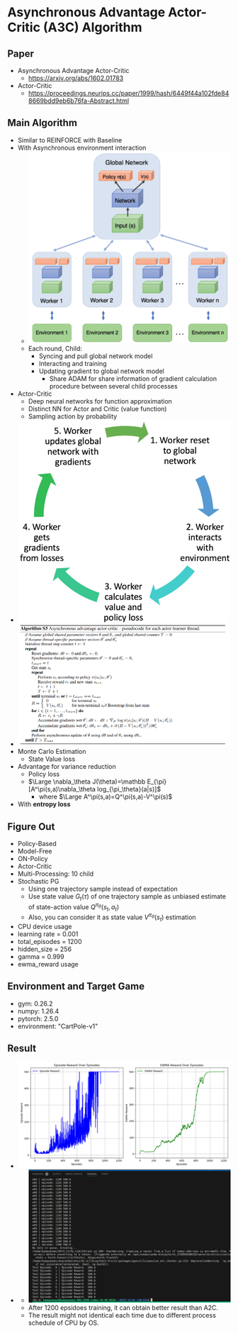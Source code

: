 # Asynchronous Advantage Actor-Critic (A3C) Algorithm
## Paper
* Asynchronous Advantage Actor-Critic
  * https://arxiv.org/abs/1602.01783
* Actor-Critic
  * https://proceedings.neurips.cc/paper/1999/hash/6449f44a102fde848669bdd9eb6b76fa-Abstract.html
## Main Algorithm
* Similar to REINFORCE with Baseline
* With Asynchronous environment interaction
  * ![A3C-structure](a3c-structure.png)
  * Each round, Child:
    * Syncing and pull global network model
    * Interacting and training
    * Updating gradient to global network model
      * Share ADAM for share information of gradient calculation procedure between several child processes
* Actor-Critic
  * Deep neural networks for function approximation
  * Distinct NN for Actor and Critic (value function)
  * Sampling action by probability
* ![A3C-process](a3c-procedure.png)
* ![A3C-Algorithm](a3c-algo.png)
* Monte Carlo Estimation
  * State Value loss
* Advantage for variance reduction
  * Policy loss
  * $\Large \nabla_\theta J(\theta)=\mathbb E_{\pi}[A^\pi(s,a)\nabla_\theta log_{\pi_\theta}(a|s)]$
    * where $\Large A^\pi(s,a)=Q^\pi(s,a)-V^\pi(s)$
* With **entropy loss**
## Figure Out
* Policy-Based
* Model-Free
* ON-Policy
* Actor-Critic
* Multi-Processing: 10 child
* Stochastic PG
  * Using one trajectory sample instead of expectation
  * Use state value $G_t(\tau)$ of one trajectory sample as unbiased estimate of state-action value $Q^{\pi_\theta}(s_t,a_t)$
  * Also, you can consider it as state value $V^{\pi_\theta}(s_t)$ estimation
* CPU device usage
* learning rate = 0.001
* total_episodes = 1200
* hidden_size = 256
* gamma = 0.999
* ewma_reward usage
## Environment and Target Game
* gym: 0.26.2
* numpy: 1.26.4 
* pytorch: 2.5.0 
* environment: "CartPole-v1"
## Result
* ![A3C-plot](A3C_plot-whole.png)
* * ![A3C-result](a3c-result.png)
  * After 1200 epsidoes training, it can obtain better result than A2C.
  * The result might not identical each time due to different process schedule of CPU by OS.
